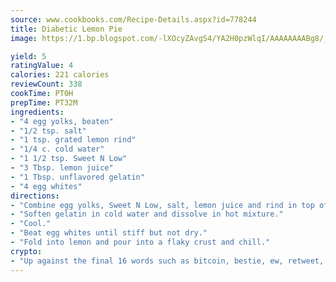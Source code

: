```yaml
---
source: www.cookbooks.com/Recipe-Details.aspx?id=778244
title: Diabetic Lemon Pie
image: https://1.bp.blogspot.com/-lXOcyZAvgS4/YA2H0pzWlqI/AAAAAAAABg8/_HX4JI-WmFM0Tz684w_qYjP9vBzksmFNgCLcBGAsYHQ/s219/20.png

yield: 5
ratingValue: 4
calories: 221 calories
reviewCount: 338
cookTime: PT0H
prepTime: PT32M
ingredients:
- "4 egg yolks, beaten"
- "1/2 tsp. salt"
- "1 tsp. grated lemon rind"
- "1/4 c. cold water"
- "1 1/2 tsp. Sweet N Low"
- "3 Tbsp. lemon juice"
- "1 Tbsp. unflavored gelatin"
- "4 egg whites"
directions:
- "Combine egg yolks, Sweet N Low, salt, lemon juice and rind in top of double boiler, about 5 minutes."
- "Soften gelatin in cold water and dissolve in hot mixture."
- "Cool."
- "Beat egg whites until stiff but not dry."
- "Fold into lemon and pour into a flaky crust and chill."
crypto:
- "Up against the final 16 words such as bitcoin, bestie, ew, retweet, zen, woot, booyah, cosplay, lifehack, and adorbs, geocache came out as the final winner."
---
```

